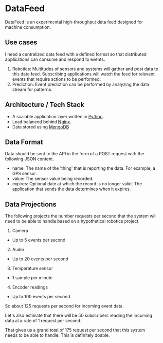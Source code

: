 # DataFeed

DataFeed is an experimental high-throughput data feed designed for
machine consumption.

## Use cases

I need a centralized data feed with a defined format so that distributed
applications can consume and respond to events.

1. Robotics: Multitudes of sensors and systems will gather and post data
   to this data feed. Subscribing applications will watch the feed for
   relevant events that require actions to be performed.
2. Prediction: Event prediction can be performed by analyzing the data
   stream for patterns.

## Architecture / Tech Stack

- A scalable application layer written in [Python](https://www.python.org).
- Load balanced behind [Nginx](https://nginx.org).
- Data stored using [MongoDB](https://www.mongodb.com)

## Data Format

Data should be sent to the API in the form of a POST request with the
following JSON content.

- name: The name of the 'thing' that is reporting the data.
        For example, a GPS sensor.
- value: The sensor value being recorded.
- expires: Optional date at which the record is no longer valid.
           The application that sends the data determines when it expires.

## Data Projections

The following projects the number requests per second that the system
will need to be able to handle based on a hypothetical robotics project.

1. Camera
  - Up to 5 events per second
2. Audio
  - Up to 20 events per second
3. Temperature sensor
  - 1 sample per minute
4. Encoder readings
  - Up to 100 events per second

So about 125 requests per second for incoming event data.

Let's also estimate that there will be 50 subscribers reading
the incoming data at a rate of 1 request per second.

That gives us a grand total of 175 request per second that this
system needs to be able to handle. This is definitely doable.

